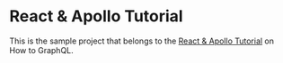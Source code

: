 # React & Apollo Tutorial

This is the sample project that belongs to the [React & Apollo Tutorial](https://www.howtographql.com/react-apollo/0-introduction/) on How to GraphQL.
